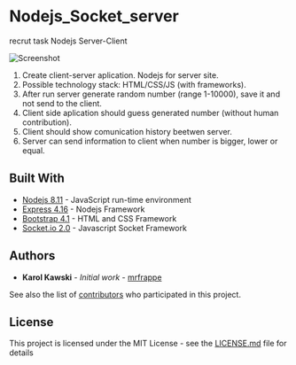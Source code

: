 # Nodejs_Socket_server

recrut task Nodejs Server-Client

![Screenshot](https://i.imgur.com/kOFq1b0.jpg)

  1. Create client-server aplication. Nodejs for server site.
  2. Possible technology stack: HTML/CSS/JS (with frameworks).
  3. After run server generate random number (range 1-10000), save it and not send to the client.
  4. Client side aplication should guess generated number (without human contribution). 
  5. Client should show comunication history beetwen server.
  6. Server can send information to client when number is bigger, lower or equal.

## Built With

* [Nodejs 8.11](https://nodejs.org/dist/latest-v8.x/docs/api/) - JavaScript run-time environment
* [Express 4.16](https://expressjs.com/en/4x/api.html) - Nodejs Framework
* [Bootstrap 4.1](https://getbootstrap.com/docs/4.1/getting-started/introduction/) - HTML and CSS Framework
* [Socket.io 2.0](https://socket.io//) - Javascript Socket Framework


## Authors

* **Karol Kawski** - *Initial work* - [mrfrappe](https://github.com/mrfrappe)

See also the list of [contributors](https://github.com/mrfrappe/Javascript_wikipedia_viewer/contributors) who participated in this project.

## License

This project is licensed under the MIT License - see the [LICENSE.md](LICENSE.md) file for details

